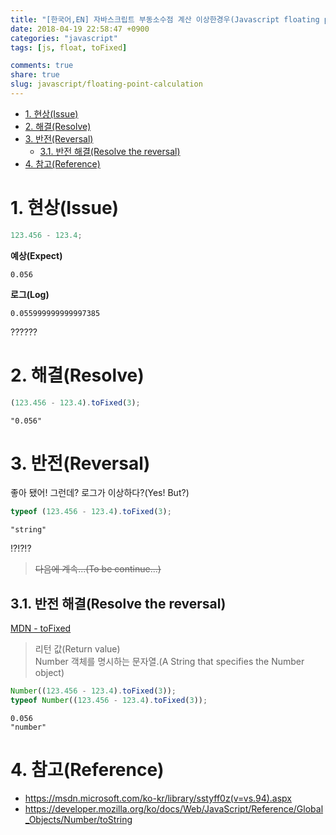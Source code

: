 ```yaml
---
title: "[한국어,EN] 자바스크립트 부동소수점 계산 이상한경우(Javascript floating point calculation)"
date: 2018-04-19 22:58:47 +0900
categories: "javascript"
tags: [js, float, toFixed]

comments: true
share: true
slug: javascript/floating-point-calculation
---
```


<!-- TOC -->

- [1. 현상(Issue)](#1-현상issue)
- [2. 해결(Resolve)](#2-해결resolve)
- [3. 반전(Reversal)](#3-반전reversal)
  - [3.1. 반전 해결(Resolve the reversal)](#31-반전-해결resolve-the-reversal)
- [4. 참고(Reference)](#4-참고reference)

<!-- /TOC -->

# 1. 현상(Issue)

```js
123.456 - 123.4;
```

**예상(Expect)**

```
0.056
```

**로그(Log)**

```
0.055999999999997385
```

??????

# 2. 해결(Resolve)

```js
(123.456 - 123.4).toFixed(3);
```

```
"0.056"
```

# 3. 반전(Reversal)

좋아 됐어! 그런데? 로그가 이상하다?(Yes! But?)

```js
typeof (123.456 - 123.4).toFixed(3);
```

```
"string"
```

!?!?!?

> ~~다음에 계속...(To be continue...)~~

## 3.1. 반전 해결(Resolve the reversal)

[MDN - toFixed](https://developer.mozilla.org/ko/docs/Web/JavaScript/Reference/Global_Objects/Number/toString)

> 리턴 값(Return value)  
> Number 객체를 명시하는 문자열.(A String that specifies the Number object)

```js
Number((123.456 - 123.4).toFixed(3));
typeof Number((123.456 - 123.4).toFixed(3));
```

```
0.056
"number"
```

# 4. 참고(Reference)

- https://msdn.microsoft.com/ko-kr/library/sstyff0z(v=vs.94).aspx
- https://developer.mozilla.org/ko/docs/Web/JavaScript/Reference/Global_Objects/Number/toString
